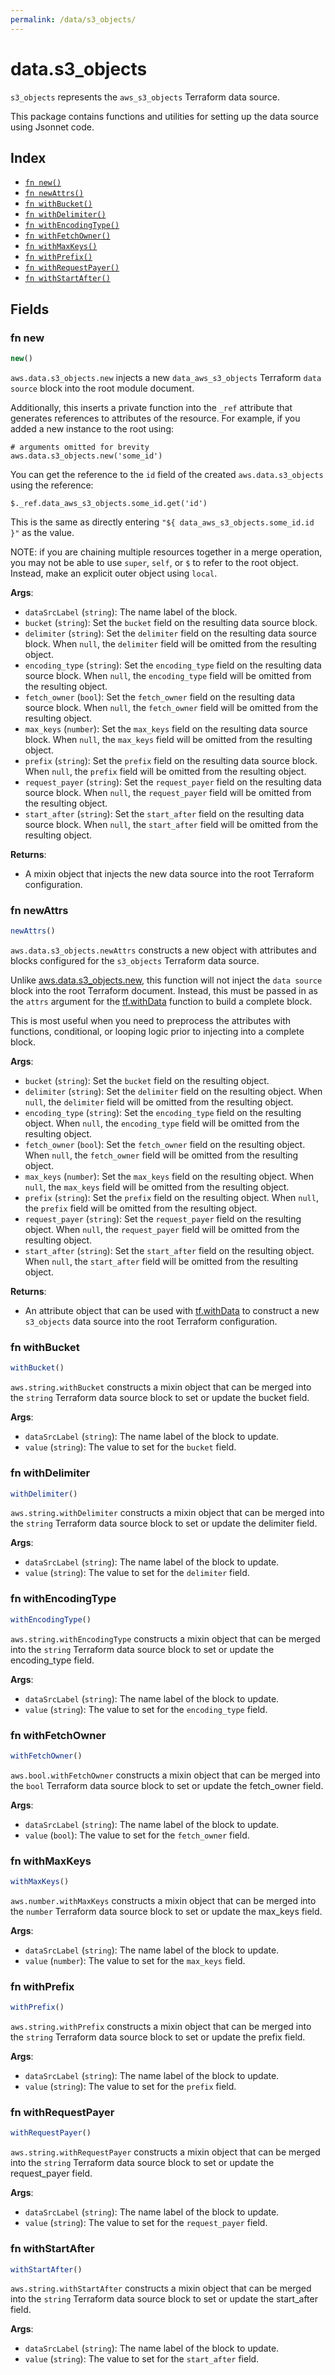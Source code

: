 ```yaml
---
permalink: /data/s3_objects/
---
```


# data.s3_objects

`s3_objects` represents the `aws_s3_objects` Terraform data source.



This package contains functions and utilities for setting up the data source using Jsonnet code.


## Index

* [`fn new()`](#fn-new)
* [`fn newAttrs()`](#fn-newattrs)
* [`fn withBucket()`](#fn-withbucket)
* [`fn withDelimiter()`](#fn-withdelimiter)
* [`fn withEncodingType()`](#fn-withencodingtype)
* [`fn withFetchOwner()`](#fn-withfetchowner)
* [`fn withMaxKeys()`](#fn-withmaxkeys)
* [`fn withPrefix()`](#fn-withprefix)
* [`fn withRequestPayer()`](#fn-withrequestpayer)
* [`fn withStartAfter()`](#fn-withstartafter)

## Fields

### fn new

```ts
new()
```


`aws.data.s3_objects.new` injects a new `data_aws_s3_objects` Terraform `data source`
block into the root module document.

Additionally, this inserts a private function into the `_ref` attribute that generates references to attributes of the
resource. For example, if you added a new instance to the root using:

    # arguments omitted for brevity
    aws.data.s3_objects.new('some_id')

You can get the reference to the `id` field of the created `aws.data.s3_objects` using the reference:

    $._ref.data_aws_s3_objects.some_id.get('id')

This is the same as directly entering `"${ data_aws_s3_objects.some_id.id }"` as the value.

NOTE: if you are chaining multiple resources together in a merge operation, you may not be able to use `super`, `self`,
or `$` to refer to the root object. Instead, make an explicit outer object using `local`.

**Args**:
  - `dataSrcLabel` (`string`): The name label of the block.
  - `bucket` (`string`): Set the `bucket` field on the resulting data source block.
  - `delimiter` (`string`): Set the `delimiter` field on the resulting data source block. When `null`, the `delimiter` field will be omitted from the resulting object.
  - `encoding_type` (`string`): Set the `encoding_type` field on the resulting data source block. When `null`, the `encoding_type` field will be omitted from the resulting object.
  - `fetch_owner` (`bool`): Set the `fetch_owner` field on the resulting data source block. When `null`, the `fetch_owner` field will be omitted from the resulting object.
  - `max_keys` (`number`): Set the `max_keys` field on the resulting data source block. When `null`, the `max_keys` field will be omitted from the resulting object.
  - `prefix` (`string`): Set the `prefix` field on the resulting data source block. When `null`, the `prefix` field will be omitted from the resulting object.
  - `request_payer` (`string`): Set the `request_payer` field on the resulting data source block. When `null`, the `request_payer` field will be omitted from the resulting object.
  - `start_after` (`string`): Set the `start_after` field on the resulting data source block. When `null`, the `start_after` field will be omitted from the resulting object.

**Returns**:
- A mixin object that injects the new data source into the root Terraform configuration.


### fn newAttrs

```ts
newAttrs()
```


`aws.data.s3_objects.newAttrs` constructs a new object with attributes and blocks configured for the `s3_objects`
Terraform data source.

Unlike [aws.data.s3_objects.new](#fn-new), this function will not inject the `data source`
block into the root Terraform document. Instead, this must be passed in as the `attrs` argument for the
[tf.withData](https://github.com/tf-libsonnet/core/tree/main/docs#fn-withdata) function to build a complete block.

This is most useful when you need to preprocess the attributes with functions, conditional, or looping logic prior to
injecting into a complete block.

**Args**:
  - `bucket` (`string`): Set the `bucket` field on the resulting object.
  - `delimiter` (`string`): Set the `delimiter` field on the resulting object. When `null`, the `delimiter` field will be omitted from the resulting object.
  - `encoding_type` (`string`): Set the `encoding_type` field on the resulting object. When `null`, the `encoding_type` field will be omitted from the resulting object.
  - `fetch_owner` (`bool`): Set the `fetch_owner` field on the resulting object. When `null`, the `fetch_owner` field will be omitted from the resulting object.
  - `max_keys` (`number`): Set the `max_keys` field on the resulting object. When `null`, the `max_keys` field will be omitted from the resulting object.
  - `prefix` (`string`): Set the `prefix` field on the resulting object. When `null`, the `prefix` field will be omitted from the resulting object.
  - `request_payer` (`string`): Set the `request_payer` field on the resulting object. When `null`, the `request_payer` field will be omitted from the resulting object.
  - `start_after` (`string`): Set the `start_after` field on the resulting object. When `null`, the `start_after` field will be omitted from the resulting object.

**Returns**:
  - An attribute object that can be used with [tf.withData](https://github.com/tf-libsonnet/core/tree/main/docs#fn-withdata) to construct a new `s3_objects` data source into the root Terraform configuration.


### fn withBucket

```ts
withBucket()
```

`aws.string.withBucket` constructs a mixin object that can be merged into the `string`
Terraform data source block to set or update the bucket field.



**Args**:
  - `dataSrcLabel` (`string`): The name label of the block to update.
  - `value` (`string`): The value to set for the `bucket` field.


### fn withDelimiter

```ts
withDelimiter()
```

`aws.string.withDelimiter` constructs a mixin object that can be merged into the `string`
Terraform data source block to set or update the delimiter field.



**Args**:
  - `dataSrcLabel` (`string`): The name label of the block to update.
  - `value` (`string`): The value to set for the `delimiter` field.


### fn withEncodingType

```ts
withEncodingType()
```

`aws.string.withEncodingType` constructs a mixin object that can be merged into the `string`
Terraform data source block to set or update the encoding_type field.



**Args**:
  - `dataSrcLabel` (`string`): The name label of the block to update.
  - `value` (`string`): The value to set for the `encoding_type` field.


### fn withFetchOwner

```ts
withFetchOwner()
```

`aws.bool.withFetchOwner` constructs a mixin object that can be merged into the `bool`
Terraform data source block to set or update the fetch_owner field.



**Args**:
  - `dataSrcLabel` (`string`): The name label of the block to update.
  - `value` (`bool`): The value to set for the `fetch_owner` field.


### fn withMaxKeys

```ts
withMaxKeys()
```

`aws.number.withMaxKeys` constructs a mixin object that can be merged into the `number`
Terraform data source block to set or update the max_keys field.



**Args**:
  - `dataSrcLabel` (`string`): The name label of the block to update.
  - `value` (`number`): The value to set for the `max_keys` field.


### fn withPrefix

```ts
withPrefix()
```

`aws.string.withPrefix` constructs a mixin object that can be merged into the `string`
Terraform data source block to set or update the prefix field.



**Args**:
  - `dataSrcLabel` (`string`): The name label of the block to update.
  - `value` (`string`): The value to set for the `prefix` field.


### fn withRequestPayer

```ts
withRequestPayer()
```

`aws.string.withRequestPayer` constructs a mixin object that can be merged into the `string`
Terraform data source block to set or update the request_payer field.



**Args**:
  - `dataSrcLabel` (`string`): The name label of the block to update.
  - `value` (`string`): The value to set for the `request_payer` field.


### fn withStartAfter

```ts
withStartAfter()
```

`aws.string.withStartAfter` constructs a mixin object that can be merged into the `string`
Terraform data source block to set or update the start_after field.



**Args**:
  - `dataSrcLabel` (`string`): The name label of the block to update.
  - `value` (`string`): The value to set for the `start_after` field.
